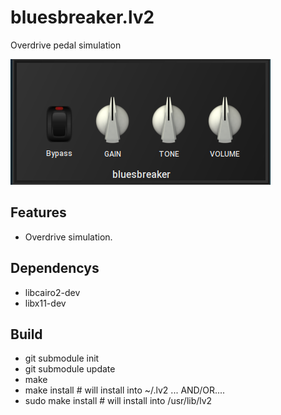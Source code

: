 # bluesbreaker.lv2
Overdrive pedal simulation

![bluesbreaker](https://github.com/brummer10/bluesbreaker.lv2/blob/main/bluesbreaker.png?raw=true)


## Features

- Overdrive simulation. 


## Dependencys

- libcairo2-dev
- libx11-dev


## Build

- git submodule init
- git submodule update
- make
- make install # will install into ~/.lv2 ... AND/OR....
- sudo make install # will install into /usr/lib/lv2
